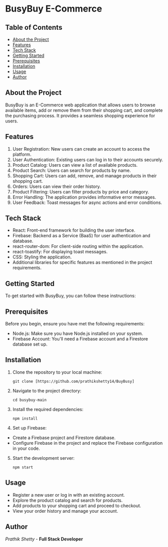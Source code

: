 # BusyBuy E-Commerce

## Table of Contents
- [About the Project](#about-the-project)
- [Features](#features)
- [Tech Stack](#tech-stack)
- [Getting Started](#getting-started)
- [Prerequisites](#prerequisites)
- [Installation](#installation)
- [Usage](#usage)
- [Author](#author)

## About the Project

BusyBuy is an E-Commerce web application that allows users to browse available items, add or remove them from their shopping cart, and complete the purchasing process. It provides a seamless shopping experience for users.

## Features

1. User Registration: New users can create an account to access the platform.
2. User Authentication: Existing users can log in to their accounts securely.
3. Product Catalog: Users can view a list of available products.
4. Product Search: Users can search for products by name.
5. Shopping Cart: Users can add, remove, and manage products in their shopping cart.
6. Orders: Users can view their order history.
7. Product Filtering: Users can filter products by price and category.
8. Error Handling: The application provides informative error messages.
9. User Feedback: Toast messages for async actions and error conditions.

## Tech Stack

- React: Front-end framework for building the user interface.
- Firebase: Backend as a Service (BaaS) for user authentication and database.
- react-router-dom: For client-side routing within the application.
- react-toastify: For displaying toast messages.
- CSS: Styling the application.
- Additional libraries for specific features as mentioned in the project requirements.

## Getting Started

To get started with BusyBuy, you can follow these instructions:

## Prerequisites

Before you begin, ensure you have met the following requirements:

- Node.js: Make sure you have Node.js installed on your system.
- Firebase Account: You'll need a Firebase account and a Firestore database set up.

## Installation

1. Clone the repository to your local machine:
   ```
   git clone [https://github.com/prathikshetty14/BuyBusy]
   ```
   
2. Navigate to the project directory:
   ```
   cd busybuy-main
   ```

3. Install the required dependencies:
   ```
   npm install
   ```

4. Set up Firebase:
- Create a Firebase project and Firestore database.
- Configure Firebase in the project and replace the Firebase configuration in your code.
  
5. Start the development server:
   ```
   npm start
   ```

## Usage

- Register a new user or log in with an existing account.
- Explore the product catalog and search for products.
- Add products to your shopping cart and proceed to checkout.
- View your order history and manage your account.

## Author

*Prathik Shetty* - **Full Stack Developer**

